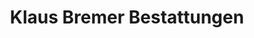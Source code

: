 ---
title: "Klaus Bremer Bestattungen"
url: /scheessel/klaus-bremer-bestattungen/
shop: Bestattungen
---